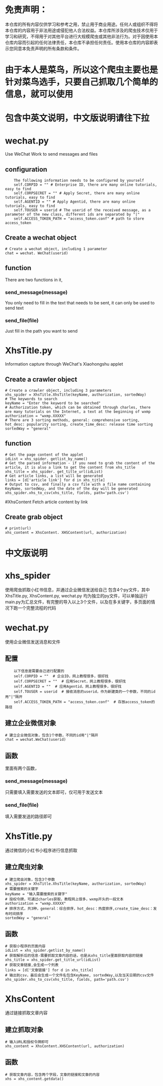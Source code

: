 # 免责声明：

本仓库的所有内容仅供学习和参考之用，禁止用于商业用途。任何人或组织不得将本仓库的内容用于非法用途或侵犯他人合法权益。本仓库所涉及的爬虫技术仅用于学习和研究，不得用于对其他平台进行大规模爬虫或其他非法行为。对于因使用本仓库内容而引起的任何法律责任，本仓库不承担任何责任。使用本仓库的内容即表示您同意本免责声明的所有条款和条件。

# 由于本人是菜鸟，所以这个爬虫主要也是针对菜鸟选手，只要自己抓取几个简单的信息，就可以使用

# 包含中英文说明，中文版说明请往下拉

# wechat.py
Use WeChat Work to send messages and files
## configuration
        The following information needs to be configured by yourself
        self.CORPID = "" # Enterprise ID, there are many online tutorials, easy to find
        self.CORPSECRET = "" # Apply Secret, there are many online tutorials, easy to find
        self.AGENTID = "" # Apply Agentid, there are many online tutorials, easy to find
        self.TOUSER = userid # The userid of the received message, as a parameter of the new class, different ids are separated by "|"
        self.ACCESS_TOKEN_PATH = "access_token.conf" # path to store access_token
## Create a wechat object
    # Create a wechat object, including 1 parameter
    chat = wechat. WeChat(userid)
## function
There are two functions in it,
### send_message(message)
You only need to fill in the text that needs to be sent, it can only be used to send text
### send_file(file)
Just fill in the path you want to send


# XhsTitle.py
Information capture through WeChat's Xiaohongshu applet
## Create a crawler object
    # Create a crawler object, including 3 parameters
    xhs_spider = XhsTitle.XhsTitle(keyName, authorization, sortedWay)
    # The keywords to search
    keyName = "Enter the keyword to be searched"
    # Authorization token, which can be obtained through charles, there are many tutorials on the Internet, a text at the beginning of wxmp
    authorization = "wxmp.XXXXX"
    # There are 3 sorting methods, general: comprehensive sorting, hot_desc: popularity sorting, create_time_desc: release time sorting
    sortedWay = "general"
## function
    # Get the page content of the applet
    idList = xhs_spider. getlist_by_name()
    # Get the parsed information - if you need to grab the content of the article, it is also a link to get the content from xhs_title
    xhs_title = xhs_spider. get_title_url(idList)
    # Get article links, a list will be generated
    links = [d['article link'] for d in xhs_title]
    # Output to csv, and finally a csv file with a file name containing KeyName, sortedWay, and the date of the day will be generated
    xhs_spider.xhs_to_csv(xhs_title, fields, path='path.csv')


#XhsContent
Fetch article content by link
## Create grab object
    # print(url)
    xhs_content = XhsContent. XHSContent(url, authorization)

# 中文版说明
# xhs_spider
使用爬虫抓取小红书信息，并通过企业微信发送给自己
包含4个py文件，其中XhsTitle.py, XhsContent.py, wechat.py 均为独立的py文件，可以单独运行
main.py为汇总文件，有完整的导入以上3个文件，以及在多关键字，多页面的情况下跑一个完整流程的代码

# wechat.py
使用企业微信发送消息和文件
## 配置
        以下信息是需要自己进行配置的
        self.CORPID = ""  # 企业ID，网上教程很多，很好找
        self.CORPSECRET = ""  # 应用Secret，网上教程很多，很好找
        self.AGENTID = ""  # 应用Agentid，网上教程很多，很好找
        self.TOUSER = userid  # 接收消息的userid，作为新建类的一个参数，不同的id用"|"隔开
        self.ACCESS_TOKEN_PATH = "access_token.conf"  # 存放access_token的路径
## 建立企业微信对象
    # 建立企业微信对象，包含1个参数，不同的id用"|"隔开
    chat = wechat.WeChat(userid)
## 函数
里面有两个函数，
### send_message(message)
只需要填入需要发送的文本即可，仅可用于发送文本
### send_file(file)
填入需要发送的路径即可

# XhsTitle.py
通过微信的小红书小程序进行信息抓取
## 建立爬虫对象
    # 建立爬虫对象，包含3个参数
    xhs_spider = XhsTitle.XhsTitle(keyName, authorization, sortedWay)
    # 需要搜索的关键字
    keyName = "输入需要搜索的关键字"
    # 授权令牌，可通过charles获取，教程网上很多，wxmp开头的一段文本
    authorization = "wxmp.XXXXX"
    # 排序方式，共3种，general：综合排序，hot_desc：热度排序,create_time_desc：发布时间排序
    sortedWay = "general"
## 函数
    # 获取小程序的页面内容
    idList = xhs_spider.getlist_by_name()
    # 获取解析后的信息-需要抓取文章内容的话，也是从xhs_title里面获取内容的链接
    xhs_title = xhs_spider.get_title_url(idList)
    # 获取文章链接,会生成一个列表
    links = [d['文章链接'] for d in xhs_title]
    # 输出到csv，最后会生成一个文件名包含KeyName, sortedWay,以及当天日期的csv文件
    xhs_spider.xhs_to_csv(xhs_title, fields, path='path.csv')

# XhsContent
通过链接抓取文章内容
## 建立抓取对象
    # 输入URL和授权令牌即可
    xhs_content = XhsContent.XHSContent(url, authorization)
## 函数
    # 获取文章内容，包含两个字段，文章的链接和文章的内容
    xhs = xhs_content.getdata()
    
        



